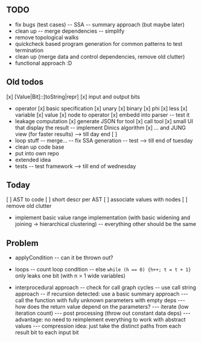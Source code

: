TODO
----
- fix bugs (test cases)
-- SSA
-- summary approach (but maybe later)
- clean up
-- merge dependencies
-- simplify
- remove topological walks
- quickcheck based program generation for common patterns to test termination
- clean up (merge data and control dependencies, remove old clutter)
- functional approach :D



Old todos
---------




[x] [Value|Bit]::[toString|repr]
[x] input and output bits
- operator
[x] basic specification
[x] unary
[x] binary
[x] phi
[x] less
[x] variable
[x] value 
[x] node to operator
[x] embedd into parser
-- test it
- leakage computation
[x] generate JSON for tool
[x] call tool
[x] small UI that display the result
-- implement Dinics algorithm
[x] … and JUNG view (for faster results) --> till day end
[ ]
- loop stuff
-- merge…
-- fix SSA generation
-- test                  --> till end of tuesday
- clean up code base
- put into own repo
- extended idea          
- tests
-- test framework        --> till end of wednesday


Today
-----
[ ] AST to code
[ ] short descr per AST
[ ] associate values with nodes
[ ] remove old clutter


- implement basic value range implementation (with basic widening and joining → hierarchical clustering)
-- everything other should be the same 

Problem
-------
- applyCondition
-- can it be thrown out?

- loops
-- count loop condition
-- else `while (h == 0) {h++; t = t + 1}` only leaks one bit (with n > 1 wide variables)

- interprocedural approach
-- check for call graph cycles
-- use call string approach
-- if recursion detected: use a basic summary approach
--- call the function with fully unknown parameters with empty deps
--- how does the return value depend on the parameters?
--- iterate (low iteration count)
--- post processing (throw out constant data deps)
--- advantage: no need to reimplement everything to work with abstract values
--- compression idea: just take the distinct paths from each result bit to each input bit
